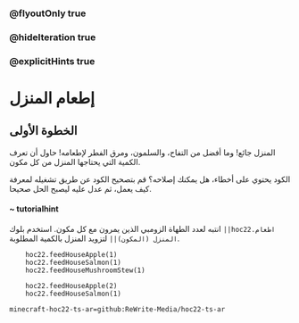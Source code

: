 ### @flyoutOnly true
### @hideIteration true
### @explicitHints true


# إطعام المنزل

## الخطوة الأولى
المنزل جائع! وما أفضل من التفاح، والسلمون، ومرق الفطر لإطعامه! حاول أن تعرف الكمية التي يحتاجها المنزل من كل مكون.

الكود يحتوي على أخطاء، هل يمكنك إصلاحه؟ قم بتصحيح الكود عن طريق تشغيله لمعرفة كيف يعمل، ثم عدل عليه ليصبح الحل صحيحا.

#### ~ tutorialhint  
انتبه لعدد الطهاة الزومبي الذين يمرون مع كل مكون. استخدم بلوك ``||hoc22.اطعام المنزل (المكون)||`` لتزويد المنزل بالكمية المطلوبة.

```ghost
    hoc22.feedHouseApple(1)
    hoc22.feedHouseSalmon(1)
    hoc22.feedHouseMushroomStew(1)

```
```template
    hoc22.feedHouseApple(2)
    hoc22.feedHouseSalmon(1)
```

```package
minecraft-hoc22-ts-ar=github:ReWrite-Media/hoc22-ts-ar
```